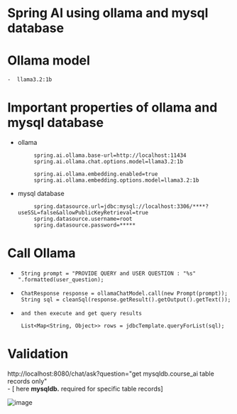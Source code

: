 # Spring AI using ollama and mysql database

# Ollama model 
    -  llama3.2:1b
    
# Important properties of ollama and mysql database

-  ollama

            spring.ai.ollama.base-url=http://localhost:11434
            spring.ai.ollama.chat.options.model=llama3.2:1b

            spring.ai.ollama.embedding.enabled=true
            spring.ai.ollama.embedding.options.model=llama3.2:1b
  
-  mysql database

            spring.datasource.url=jdbc:mysql://localhost:3306/****?useSSL=false&allowPublicKeyRetrieval=true
            spring.datasource.username=root
            spring.datasource.password=*****

# Call Ollama

  -      String prompt = "PROVIDE QUERY and USER QUESTION : "%s" ".formatted(user_question);

  -      ChatResponse response = ollamaChatModel.call(new Prompt(prompt));
         String sql = cleanSql(response.getResult().getOutput().getText());

  -      and then execute and get query results

         List<Map<String, Object>> rows = jdbcTemplate.queryForList(sql);
     
   # Validation

   http://localhost:8080/chat/ask?question="get mysqldb.course_ai table records only"  
       - [ here **mysqldb.** required for specific table records]

![image](https://github.com/user-attachments/assets/fec6d1b9-41a7-476b-9cf0-3261c637f794)


   
